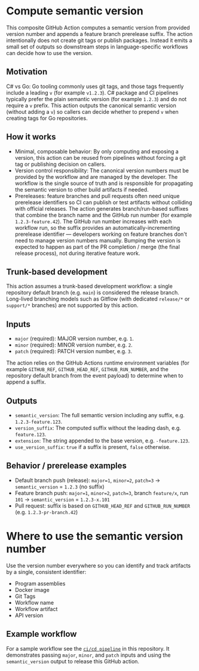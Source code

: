 # Compute semantic version

This composite GitHub Action computes a semantic version from provided version number and appends a feature branch prerelease suffix. The action intentionally does not create git tags or publish packages. Instead it emits a small set of outputs so downstream steps in language-specific workflows can decide how to use the version.

## Motivation

C# vs Go: Go tooling commonly uses git tags, and those tags frequently include a leading `v` (for example `v1.2.3`). C# package and CI pipelines typically prefer the plain semantic version (for example `1.2.3`) and do not require a `v` prefix. This action outputs the canonical semantic version (without adding a `v`) so callers can decide whether to prepend `v` when creating tags for Go repositories.

## How it works

- Minimal, composable behavior: By only computing and exposing a version, this action can be reused from pipelines without forcing a git tag or publishing decision on callers.
- Version control responsibility: The canonical version numbers must be provided by the workflow and are managed by the developer. The workflow is the single source of truth and is responsible for propagating the semantic version to other build artifacts if needed.
- Prereleases: feature branches and pull requests often need unique prerelease identifiers so CI can publish or test artifacts without colliding with official releases. The action generates branch/run-based suffixes that combine the branch name and the GitHub run number (for example `1.2.3-feature.42`). The GitHub run number increases with each workflow run, so the suffix provides an automatically-incrementing prerelease identifier — developers working on feature branches don't need to manage version numbers manually. Bumping the version is expected to happen as part of the PR completion / merge (the final release process), not during iterative feature work.

## Trunk-based development

This action assumes a trunk-based development workflow: a single repository default branch (e.g. `main`) is considered the release branch. Long-lived branching models such as Gitflow (with dedicated `release/*` or `support/*` branches) are not supported by this action.

## Inputs

- `major` (required): MAJOR version number, e.g. `1`.
- `minor` (required): MINOR version number, e.g. `2`.
- `patch` (required): PATCH version number, e.g. `3`.

The action relies on the GitHub Actions runtime environment variables (for example `GITHUB_REF`, `GITHUB_HEAD_REF`, `GITHUB_RUN_NUMBER`, and the repository default branch from the event payload) to determine when to append a suffix.

## Outputs

- `semantic_version`: The full semantic version including any suffix, e.g. `1.2.3-feature.123`.
- `version_suffix`: The computed suffix without the leading dash, e.g. `feature.123`.
- `extension`: The string appended to the base version, e.g. `-feature.123`.
- `use_version_suffix`: `true` if a suffix is present, `false` otherwise.

## Behavior / prerelease examples

- Default branch push (release): `major=1`, `minor=2`, `patch=3` → `semantic_version` = `1.2.3` (no suffix)
- Feature branch push: `major=1`, `minor=2`, `patch=3`, branch `feature/x`, run `101` → `semantic_version` = `1.2.3-x.101`
- Pull request: suffix is based on `GITHUB_HEAD_REF` and `GITHUB_RUN_NUMBER` (e.g. `1.2.3-pr-branch.42`)

# Where to use the semantic version number
Use the version number everywhere so you can identify and track artifacts by a single, consistent identifier:

- Program assemblies
- Docker image
- Git Tags
- Workflow name
- Workflow artifact
- API version

## Example workflow

For a sample workflow see the [`ci/cd pipeline`](.github/workflows/cicd.yml) in this repository. It demonstrates passing `major`, `minor`, and `patch` inputs and using the `semantic_version` output to release this GitHub action.

